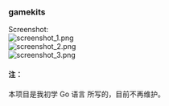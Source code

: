 ### gamekits  
Screenshot:  
![screenshot_1.png](https://cdn.rawgit.com/qanno/qanno.github.io/master/images/screenshot_1.png)  
![screenshot_2.png](https://cdn.rawgit.com/qanno/qanno.github.io/master/images/screenshot_2.png)  
![screenshot_3.png](https://cdn.rawgit.com/qanno/qanno.github.io/master/images/screenshot_3.png)  

#### 注：  
本项目是我初学 Go 语言 所写的，目前不再维护。
